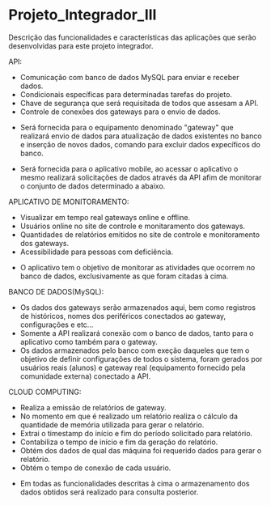 # Projeto_Integrador_III

Descrição das funcionalidades e características das aplicações que serão desenvolvidas para este projeto integrador.

API:
* Comunicação com banco de dados MySQL para enviar e receber dados.
* Condicionais específicas para determinadas tarefas do projeto.
* Chave de segurança que será requisitada de todos que assesam a API.
* Controle de conexões dos gateways para o envio de dados.

- Será fornecida para o equipamento denominado "gateway" que realizará 
  envio de dados para atualização de dados existentes no banco e inserção de novos
  dados, comando para excluir dados expecíficos do banco.

- Será fornecida para o aplicativo mobile, ao acessar o aplicativo o mesmo 
  realizará solicitações de dados através da API afim de monitorar o conjunto 
  de dados determinado a abaixo.


APLICATIVO DE MONITORAMENTO:
* Visualizar em tempo real gateways online e offline.
* Usuários online no site de controle e monitaramento dos gateways.
* Quantidades de relatórios emitidos no site de controle e monitoramento dos gateways.
* Acessibilidade para pessoas com deficiência.

- O aplicativo tem o objetivo de monitorar as atividades que ocorrem no banco de dados, 
  exclusivamente as que foram citadas à cima. 
  

BANCO DE DADOS(MySQL):
* Os dados dos gateways serão armazenados aqui, bem como registros de históricos, nomes dos
  periféricos conectados ao gateway, configurações e etc...
* Somente a API realizará conexão com o banco de dados, tanto para o aplicativo como também
  para o gateway.
* Os dados armazenados pelo banco com exeção daqueles que tem o objetivo de definir configurações
  de todos o sistema, foram gerados por usuários reais (alunos) e gateway real 
  (equipamento fornecido pela comunidade externa) conectado a API. 
  
CLOUD COMPUTING:
* Realiza a emissão de relatórios de gateway.
* No momento em que é realizado um relatório realiza o cálculo da quantidade de memória utilizada
  para gerar o relatório.
* Extrai o timestamp do início e fim do período solicitado para relatório.
* Contabiliza o tempo de início e fim da geração do relatório.
* Obtém dos dados de qual das máquina foi requerido dados para gerar o relatório.
* Obtém o tempo de conexão de cada usuário.

- Em todas as funcionalidades descritas à cima o armazenamento dos dados obtidos será realizado para 
  consulta posterior.












